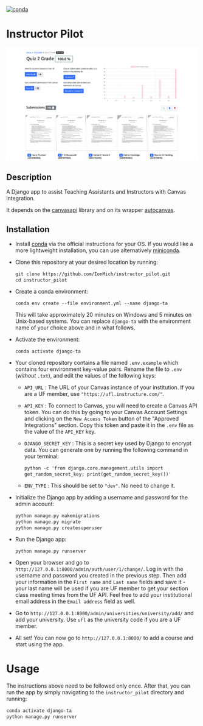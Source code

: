 [![conda](https://github.com/IonMich/instructor_pilot/actions/workflows/python-package-conda.yml/badge.svg)](https://github.com/IonMich/instructor_pilot/actions/workflows/python-package-conda.yml)

# Instructor Pilot

![Instructor Pilot](assets/readme_image.png)
## Description

A Django app to assist Teaching Assistants and Instructors with Canvas integration.

It depends on the [canvasapi](https://github.com/ucfopen/canvasapi) library and on its wrapper [autocanvas](https://github.com/IonMich/autocanvas).

## Installation

- Install [conda](https://docs.anaconda.com/anaconda/install/windows/) via the official instructions for your OS. If you would like a more lightweight installation, you can use alternatively [miniconda](https://docs.conda.io/en/latest/miniconda.html).
- Clone this repository at your desired location by running:

   ```shell
   git clone https://github.com/IonMich/instructor_pilot.git
   cd instructor_pilot
   ```

- Create a conda environment:

   ```shell
   conda env create --file environment.yml --name django-ta
   ```

   This will take approximately 20 minutes on Windows and 5 minutes on Unix-based systems. You can replace `django-ta` with the environment name of your choice above and in what follows.
- Activate the environment:

   ```shell
   conda activate django-ta
   ```

- Your cloned repository contains a file named `.env.example` which contains four environment key-value pairs. Rename the file to `.env` (*without* `.txt`), and edit the values of the following keys:
  - `API_URL` : The URL of your Canvas instance of your institution. If you are a UF member, use `"https://ufl.instructure.com/"`.
  - `API_KEY` : To connect to Canvas, you will need to create a Canvas API token. You can do this by going to your Canvas Account Settings and clicking on the `New Access Token` button of the "Approved Integrations" section. Copy this token and paste it in the `.env` file as the value of the `API_KEY` key.
  - `DJANGO_SECRET_KEY` : This is a secret key used by Django to encrypt data. You can generate one by running the following command in your terminal:

    ```shell
    python -c 'from django.core.management.utils import get_random_secret_key; print(get_random_secret_key())'
    ```

  - `ENV_TYPE` : This should be set to `"dev"`. No need to change it.

- Initialize the Django app by adding a username and password for the admin account:

   ```shell
   python manage.py makemigrations
   python manage.py migrate
   python manage.py createsuperuser
   ```

- Run the Django app:

   ```shell
   python manage.py runserver
   ```

- Open your browser and go to `http://127.0.0.1:8000/admin/auth/user/1/change/`. Log in with the username and password you created in the previous step. Then add your information in the `First name` and `Last name` fields and save it - your last name will be used if you are UF member to get your section class meeting times from the UF API. Feel free to add your institutional email address in the `Email address` field as well.

- Go to `http://127.0.0.1:8000/admin/universities/university/add/` and add your university. Use `ufl`
as the university code if you are a UF member.

- All set! You can now go to `http://127.0.0.1:8000/` to add a course and start using the app.

# Usage

The instructions above need to be followed only once. After that, you can run the app by simply navigating to the `instructor_pilot` directory and running:

   ```shell
   conda activate django-ta
   python manage.py runserver
   ```
